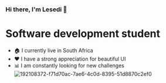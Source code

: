 ### Hi there, I'm Lesedi 👋

<!--
**Lesmol/Lesmol** is a ✨ _special_ ✨ repository because its `README.md` (this file) appears on your GitHub profile.

Here are some ideas to get you started:

- 🔭 I’m currently working on ...
- 🌱 I’m currently learning ...
- 👯 I’m looking to collaborate on ...
- 🤔 I’m looking for help with ...
- 💬 Ask me about ...
- 📫 How to reach me: ...
- 😄 Pronouns: ...
- ⚡ Fun fact: ...
-->

# Software development student
- :house: I currently live in South Africa
- :heart: I have a strong appreciation for beautiful UI
- :bar_chart: I am constantly looking for new challenges
![192108372-f71d70ac-7ae6-4c0d-8395-51d8870c2ef0](https://github.com/Lesmol/Lesmol/assets/108514271/d37198b0-667f-4e2b-ae9b-e155d1c9881e)

